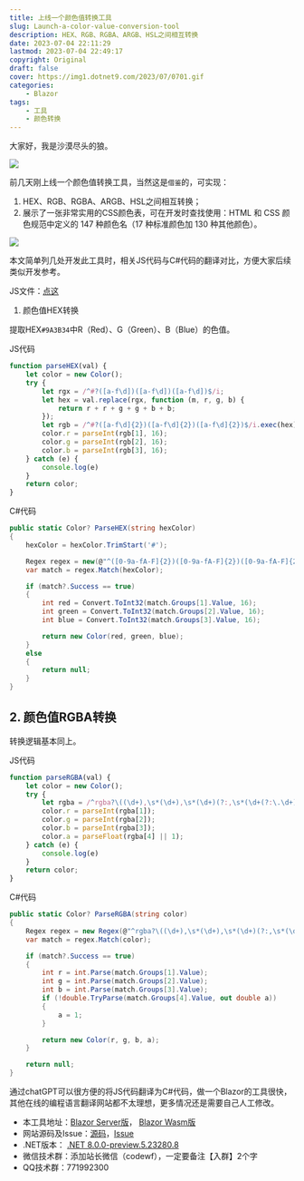```yaml
---
title: 上线一个颜色值转换工具
slug: Launch-a-color-value-conversion-tool
description: HEX、RGB、RGBA、ARGB、HSL之间相互转换
date: 2023-07-04 22:11:29
lastmod: 2023-07-04 22:49:17
copyright: Original
draft: false
cover: https://img1.dotnet9.com/2023/07/0701.gif
categories: 
    - Blazor
tags: 
    - 工具
    - 颜色转换
---
```


大家好，我是沙漠尽头的狼。

![](https://img1.dotnet9.com/2023/07/0701.gif)

前几天刚上线一个颜色值转换工具，当然这是`借鉴`的，可实现：

1. HEX、RGB、RGBA、ARGB、HSL之间相互转换；
2. 展示了一张非常实用的CSS颜色表，可在开发时查找使用：HTML 和 CSS 颜色规范中定义的 147 种颜色名（17 种标准颜色加 130 种其他颜色）。

![](https://img1.dotnet9.com/2023/07/0702.png)

本文简单列几处开发此工具时，相关JS代码与C#代码的翻译对比，方便大家后续类似开发参考。

JS文件：[点这](https://sunpma.com/other/rgb/color_convert.js)

1. 颜色值HEX转换

提取HEX`#9A3B34`中R（Red）、G（Green）、B（Blue）的色值。

JS代码

```js
function parseHEX(val) {
    let color = new Color();
    try {
        let rgx = /^#?([a-f\d])([a-f\d])([a-f\d])$/i;
        let hex = val.replace(rgx, function (m, r, g, b) {
            return r + r + g + g + b + b;
        });
        let rgb = /^#?([a-f\d]{2})([a-f\d]{2})([a-f\d]{2})$/i.exec(hex);
        color.r = parseInt(rgb[1], 16);
        color.g = parseInt(rgb[2], 16);
        color.b = parseInt(rgb[3], 16);
    } catch (e) {
        console.log(e)
    }
    return color;
}
```

C#代码

```csharp
public static Color? ParseHEX(string hexColor)
{
    hexColor = hexColor.TrimStart('#');

    Regex regex = new(@"^([0-9a-fA-F]{2})([0-9a-fA-F]{2})([0-9a-fA-F]{2})$");
    var match = regex.Match(hexColor);

    if (match?.Success == true)
    {
        int red = Convert.ToInt32(match.Groups[1].Value, 16);
        int green = Convert.ToInt32(match.Groups[2].Value, 16);
        int blue = Convert.ToInt32(match.Groups[3].Value, 16);

        return new Color(red, green, blue);
    }
    else
    {
        return null;
    }
}
```

## 2. 颜色值RGBA转换

转换逻辑基本同上。

JS代码

```js
function parseRGBA(val) {
    let color = new Color();
    try {
        let rgba = /^rgba?\((\d+),\s*(\d+),\s*(\d+)(?:,\s*(\d+(?:\.\d+)?))?\)$/.exec(val);
        color.r = parseInt(rgba[1]);
        color.g = parseInt(rgba[2]);
        color.b = parseInt(rgba[3]);
        color.a = parseFloat(rgba[4] || 1);
    } catch (e) {
        console.log(e)
    }
    return color;
}
```

C#代码

```csharp
public static Color? ParseRGBA(string color)
{
    Regex regex = new Regex(@"^rgba?\((\d+),\s*(\d+),\s*(\d+)(?:,\s*(\d+(?:\.\d+)?))?\)$");
    var match = regex.Match(color);

    if (match?.Success == true)
    {
        int r = int.Parse(match.Groups[1].Value);
        int g = int.Parse(match.Groups[2].Value);
        int b = int.Parse(match.Groups[3].Value);
        if (!double.TryParse(match.Groups[4].Value, out double a))
        {
            a = 1;
        }

        return new Color(r, g, b, a);
    }

    return null;
}
```

通过chatGPT可以很方便的将JS代码翻译为C#代码，做一个Blazor的工具很快，其他在线的编程语言翻译网站都不太理想，更多情况还是需要自己人工修改。

- 本工具地址：[Blazor Server版](https://dotonet9.com/tools/rgb)， [Blazor Wasm版](https://dotnetools.com/tools/rgb)
- 网站源码及Issue：[源码](https://github.com/dotnet9/Dotnet9)，[Issue](https://github.com/dotnet9/Dotnet9/issues)
- .NET版本： [.NET 8.0.0-preview.5.23280.8](https://dotnet.microsoft.com/zh-cn/download/dotnet/8.0)
- 微信技术群：添加站长微信（codewf），一定要备注【入群】2个字
- QQ技术群：771992300